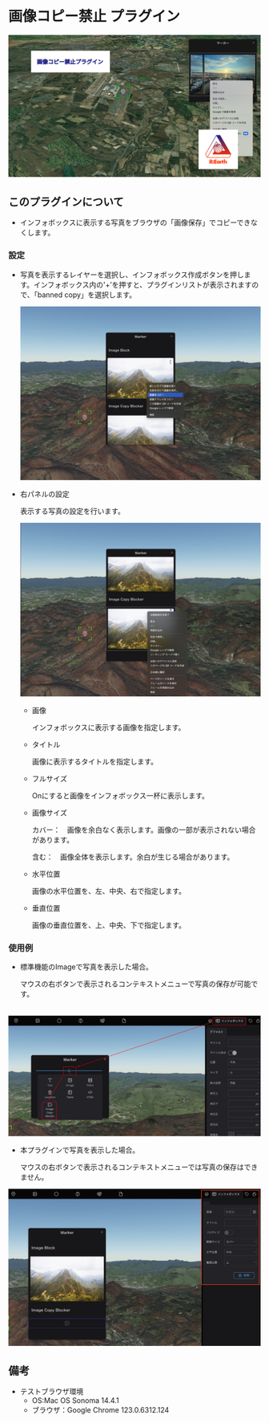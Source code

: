 # 画像コピー禁止 プラグイン

<img width="1383" src="src/bannedCopyTopImg.png">


## このプラグインについて

-  インフォボックスに表示する写真をブラウザの「画像保存」でコピーできなくします。

### 設定

- 写真を表示するレイヤーを選択し、インフォボックス作成ボタンを押します。インフォボックス内の'+’を押すと、プラグインリストが表示されますので、「banned copy」を選択します。

  ![](src/img1.png)


- 右パネルの設定

  表示する写真の設定を行います。

  ![](src/img2.png)

  - 画像
  
    インフォボックスに表示する画像を指定します。

  - タイトル
    
    画像に表示するタイトルを指定します。

  - フルサイズ
  
    Onにすると画像をインフォボックス一杯に表示します。

  - 画像サイズ

    カバー：　画像を余白なく表示します。画像の一部が表示されない場合があります。
 
    含む：　画像全体を表示します。余白が生じる場合があります。

  - 水平位置

    画像の水平位置を、左、中央、右で指定します。

  - 垂直位置
  
    画像の垂直位置を、上、中央、下で指定します。


### 使用例

- 標準機能のImageで写真を表示した場合。

  マウスの右ボタンで表示されるコンテキストメニューで写真の保存が可能です。

　![](src/img3.png)

- 本プラグインで写真を表示した場合。

  マウスの右ボタンで表示されるコンテキストメニューでは写真の保存はできません。

 ![](src/img4.png)

## 備考
- テストブラウザ環境
  - OS:Mac OS Sonoma 14.4.1
  - ブラウザ：Google Chrome 123.0.6312.124


